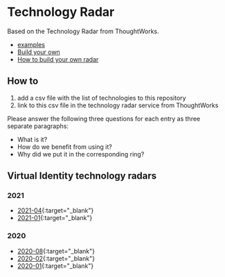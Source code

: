 # Technology Radar

Based on the Technology Radar from ThoughtWorks.

* [examples](https://radar.thoughtworks.com/?sheetId=https%3A%2F%2Fdocs.google.com%2Fspreadsheets%2Fd%2F1vmXx5CFxek3UUgJ-2WnYJC8tpLBvcBuz9ylFjyN0qQA%2Fedit)
* [Build your own](https://radar.thoughtworks.com/)
* [How to build your own radar](https://www.thoughtworks.com/radar/how-to-byor)

## How to
1. add a csv file with the list of technologies to this repository
2. link to this csv file in the technology radar service from ThoughtWorks

Please answer the following three questions for each entry as three separate paragraphs:
* What is it?
* How do we benefit from using it?
* Why did we put it in the corresponding ring?

## Virtual Identity technology radars

### 2021
* [2021-04](https://radar.thoughtworks.com/?sheetId=https%3A%2F%2Fraw.githubusercontent.com%2Fvirtualidentityag%2Ftechradar%2Fmaster%2FVI%2520Technology%2520Radar%25202021-04.csv){:target="_blank"}
* [2021-01](https://radar.thoughtworks.com/?sheetId=https%3A%2F%2Fraw.githubusercontent.com%2Fvirtualidentityag%2Ftechradar%2Fmaster%2FVI%2520Technology%2520Radar%25202021-01.csv){:target="_blank"}

### 2020
* [2020-08](https://radar.thoughtworks.com/?sheetId=https%3A%2F%2Fraw.githubusercontent.com%2Fvirtualidentityag%2Ftechradar%2Fmaster%2FVI%2520Technology%2520Radar%25202020-08.csv){:target="_blank"}
* [2020-02](https://radar.thoughtworks.com/?sheetId=https%3A%2F%2Fraw.githubusercontent.com%2Fvirtualidentityag%2Ftechradar%2Fmaster%2FVI%2520Technology%2520Radar%25202020-02.csv){:target="_blank"}
* [2020-01](https://radar.thoughtworks.com/?sheetId=https%3A%2F%2Fraw.githubusercontent.com%2Fvirtualidentityag%2Ftechradar%2Fmaster%2FVI%2520Technology%2520Radar%25202020-01.csv){:target="_blank"}
